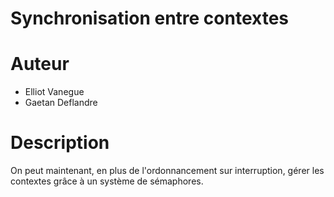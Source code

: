 Synchronisation entre contextes
===============================

# Auteur

- Elliot Vanegue
- Gaetan Deflandre


# Description

On peut maintenant, en plus de l'ordonnancement sur interruption, gérer les 
contextes grâce à un système de sémaphores. 

